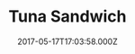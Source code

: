 ---
categories:
  - lunch
  - dinner
date: 2017-05-17T17:03:58.000Z
title: Tuna Sandwich
description: >-
  All american classic tuna sandwich
type: sandwiches
price: 12
---